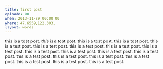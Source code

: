 ```yaml
---
title: first post
episode: 00
when: 2013-11-29 00:00:00
where: 47.6559,122.3031
layout: words
---
```

this is a test post. *this* is a test post. this is a test post. this is a test post. this is a test post. this is a test post. this is a test post. this is a test post. this is a test post. this is a test post. this is a test post. this is a test post. this is a test post. this is a test post. this is a test post. this is a test post. this is a test post. this is a test post. this is a test post. this is a test post. 